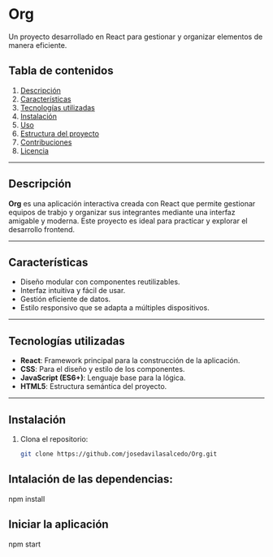 # **Org**

Un proyecto desarrollado en React para gestionar y organizar elementos de manera eficiente.

## **Tabla de contenidos**

1. [Descripción](#descripción)  
2. [Características](#características)  
3. [Tecnologías utilizadas](#tecnologías-utilizadas)  
4. [Instalación](#instalación)  
5. [Uso](#uso)  
6. [Estructura del proyecto](#estructura-del-proyecto)  
7. [Contribuciones](#contribuciones)  
8. [Licencia](#licencia)  

---

## **Descripción**

**Org** es una aplicación interactiva creada con React que permite gestionar equipos de trabjo y organizar sus integrantes mediante una interfaz amigable y moderna. Este proyecto es ideal para practicar y explorar el desarrollo frontend.

---

## **Características**

- Diseño modular con componentes reutilizables.
- Interfaz intuitiva y fácil de usar.
- Gestión eficiente de datos.
- Estilo responsivo que se adapta a múltiples dispositivos.

---

## **Tecnologías utilizadas**

- **React**: Framework principal para la construcción de la aplicación.
- **CSS**: Para el diseño y estilo de los componentes.
- **JavaScript (ES6+)**: Lenguaje base para la lógica.
- **HTML5**: Estructura semántica del proyecto.

---

## **Instalación**

1. Clona el repositorio:
   ```bash
   git clone https://github.com/josedavilasalcedo/Org.git

## **Intalación de las dependencias:**
npm install

## **Iniciar la aplicación**

npm start
